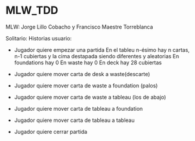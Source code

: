 # MLW_TDD
MLW: Jorge Lillo Cobacho y Francisco Maestre Torreblanca

Solitario:
Historias usuario:
-	Jugador quiere empezar una partida
En el tableu n-ésimo hay n cartas, n-1 cubiertas y la cima destapada siendo diferentes y aleatorias
En foundations hay 0
En waste hay 0
En deck hay 28 cubiertas

-	Jugador quiere mover carta de desk a waste(descarte)
-	Jugador quiere mover carta de waste a foundation (palos)
-	Jugador quiere mover carta de waste a tableau (los de abajo)
-	Jugador quiere mover carta de tableau a foundation  
-	Jugador quiere mover carta de tableau a tableau  


-	Jugador quiere cerrar partida
